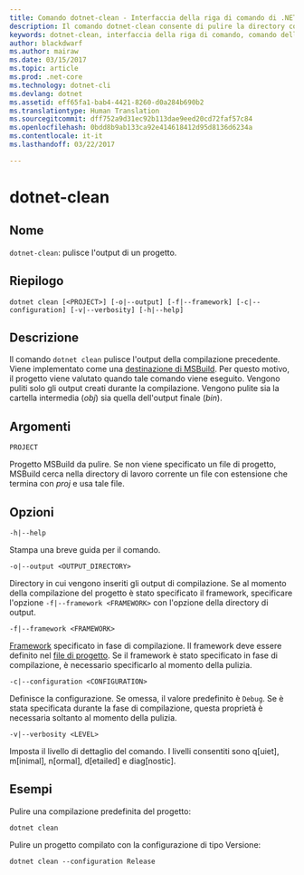 ```yaml
---
title: Comando dotnet-clean - Interfaccia della riga di comando di .NET Core | Microsoft Docs
description: Il comando dotnet-clean consente di pulire la directory corrente.
keywords: dotnet-clean, interfaccia della riga di comando, comando dell&quot;interfaccia della riga di comando, .NET Core
author: blackdwarf
ms.author: mairaw
ms.date: 03/15/2017
ms.topic: article
ms.prod: .net-core
ms.technology: dotnet-cli
ms.devlang: dotnet
ms.assetid: eff65fa1-bab4-4421-8260-d0a284b690b2
ms.translationtype: Human Translation
ms.sourcegitcommit: dff752a9d31ec92b113dae9eed20cd72faf57c84
ms.openlocfilehash: 0bdd8b9ab133ca92e414618412d95d8136d6234a
ms.contentlocale: it-it
ms.lasthandoff: 03/22/2017

---
```


# <a name="dotnet-clean"></a>dotnet-clean

## <a name="name"></a>Nome

`dotnet-clean`: pulisce l'output di un progetto. 

## <a name="synopsis"></a>Riepilogo

`dotnet clean [<PROJECT>] [-o|--output] [-f|--framework] [-c|--configuration] [-v|--verbosity] [-h|--help]`

## <a name="description"></a>Descrizione

Il comando `dotnet clean` pulisce l'output della compilazione precedente. Viene implementato come una [destinazione di MSBuild](https://docs.microsoft.com/visualstudio/msbuild/msbuild-targets). Per questo motivo, il progetto viene valutato quando tale comando viene eseguito. Vengono puliti solo gli output creati durante la compilazione. Vengono pulite sia la cartella intermedia (*obj*) sia quella dell'output finale (*bin*).

## <a name="arguments"></a>Argomenti

`PROJECT`

Progetto MSBuild da pulire. Se non viene specificato un file di progetto, MSBuild cerca nella directory di lavoro corrente un file con estensione che termina con *proj* e usa tale file.

## <a name="options"></a>Opzioni

`-h|--help`

Stampa una breve guida per il comando.

`-o|--output <OUTPUT_DIRECTORY>`

Directory in cui vengono inseriti gli output di compilazione. Se al momento della compilazione del progetto è stato specificato il framework, specificare l'opzione `-f|--framework <FRAMEWORK>` con l'opzione della directory di output.

`-f|--framework <FRAMEWORK>`

[Framework](../../standard/frameworks.md) specificato in fase di compilazione. Il framework deve essere definito nel [file di progetto](csproj.md). Se il framework è stato specificato in fase di compilazione, è necessario specificarlo al momento della pulizia.

`-c|--configuration <CONFIGURATION>`

Definisce la configurazione. Se omessa, il valore predefinito è `Debug`. Se è stata specificata durante la fase di compilazione, questa proprietà è necessaria soltanto al momento della pulizia.

`-v|--verbosity <LEVEL>`

Imposta il livello di dettaglio del comando. I livelli consentiti sono q[uiet], m[inimal], n[ormal], d[etailed] e diag[nostic].

## <a name="examples"></a>Esempi

Pulire una compilazione predefinita del progetto:

`dotnet clean`

Pulire un progetto compilato con la configurazione di tipo Versione:

`dotnet clean --configuration Release`

